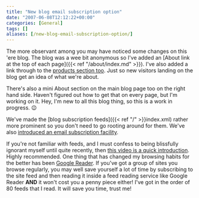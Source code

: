 ```yaml
---
title: "New blog email subscription option"
date: "2007-06-08T12:12:22+00:00"
categories: [General]
tags: []
aliases: [/new-blog-email-subscription-option/]
---
```


The more observant among you may have noticed some changes on this 'ere blog. The blog was a wee bit anonymous so I've added an [About link at the top of each page]({{< ref "/about/index.md" >}}). I've also added a link through to the [products section too](https://www.openxtra.co.uk/). Just so new visitors landing on the blog get an idea of what we're about.

There's also a mini About section on the main blog page too on the right hand side. Haven't figured out how to get that on every page, but I'm working on it. Hey, I'm new to all this blog thing, so this is a work in progress. :wink:

We've made the [blog subscription feeds]({{< ref "/" >}}index.xml) rather more prominent so you don't need to go rooting around for them. We've also [introduced an email subscription facility](http://www.feedburner.com/fb/a/emailverifySubmit?feedId=951326).

If you're not familiar with feeds, and I must confess to being blissfully ignorant myself until quite recently, then [this video is a quick introduction](http://www.commoncraft.com/rss_plain_english). Highly recommended. One thing that has changed my browsing habits for the better has been [Google Reader](http://www.google.com/reader). If you've got a group of sites you browse regularly, you may well save yourself a lot of time by subscribing to the site feed and then reading it inside a feed reading service like Google Reader **AND** it won't cost you a penny piece either! I've got in the order of 80 feeds that I read. It will save you time, trust me!
